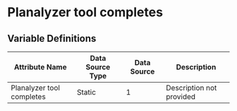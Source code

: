 # Planalyzer tool completes

### 

## Variable Definitions

| Attribute Name|Data Source Type|Data Source|Description|
| --- | --- | --- | --- |
|Planalyzer tool completes|Static|1|Description not provided|



